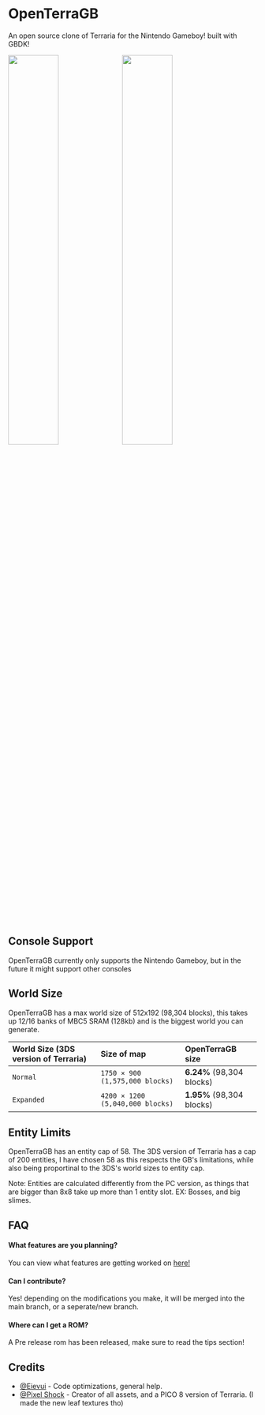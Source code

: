 
# OpenTerraGB

An open source clone of Terraria for the Nintendo Gameboy! built with GBDK!

<img src="https://user-images.githubusercontent.com/56765269/182481748-6df4429b-1045-4d03-bb33-c2d8e411bade.png" width="45%"></img> <img src="https://user-images.githubusercontent.com/56765269/180260422-41a0aff5-5e36-4386-aab2-77f024c29c47.png" width="45%"></img> 


## Console Support

OpenTerraGB currently only supports the Nintendo Gameboy, but in the future it might support other consoles


## World Size

OpenTerraGB has a max world size of 512x192 (98,304 blocks), this takes up 12/16 banks of MBC5 SRAM (128kb) and is the biggest world you can generate. 

| World Size (3DS version of Terraria) | Size of map | OpenTerraGB size |
| :----------------------------------- | :---------- | :---------------------- |
| `Normal`                             | `1750 × 900 (1,575,000 blocks)` | **6.24%** (98,304 blocks)  |
| `Expanded`                           | `4200 × 1200 (5,040,000 blocks)` | **1.95%** (98,304 blocks)  |

## Entity Limits

OpenTerraGB has an entity cap of 58. The 3DS version of Terraria has a cap of 200 entities, I have chosen 58 as this respects the GB's limitations, while also being proportinal to the 3DS's world sizes to entity cap. 

<!--200/1750 =  0.1142857143 ( this is how many entities can be spawned per block).
512 *  0.1142857143 = 58.5142857216 ( this is then rounded down, because 58 sounds better than 59).-->

Note: Entities are calculated differently from the PC version, as things that are bigger than 8x8 take up more than 1 entity slot. EX: Bosses, and big slimes.		
		
## FAQ

#### What features are you planning?

You can view what features are getting worked on [here!](https://trello.com/b/CcQzzyzf/openterragb)

#### Can I contribute?

Yes! depending on the modifications you make, it will be merged into the main branch, or a seperate/new branch.

#### Where can I get a ROM?

A Pre release rom has been released, make sure to read the tips section!

## Credits

- [@Eievui](https://github.com/eievui5) - Code optimizations, general help.
- [@Pixel Shock](https://pixelshock.itch.io) - Creator of all assets, and a PICO 8 version of Terraria. (I made the new leaf textures tho)

